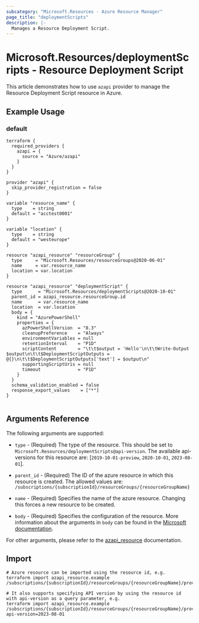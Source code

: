 ```yaml
---
subcategory: "Microsoft.Resources - Azure Resource Manager"
page_title: "deploymentScripts"
description: |-
  Manages a Resource Deployment Script.
---
```


# Microsoft.Resources/deploymentScripts - Resource Deployment Script

This article demonstrates how to use `azapi` provider to manage the Resource Deployment Script resource in Azure.



## Example Usage

### default

```hcl
terraform {
  required_providers {
    azapi = {
      source = "Azure/azapi"
    }
  }
}

provider "azapi" {
  skip_provider_registration = false
}

variable "resource_name" {
  type    = string
  default = "acctest0001"
}

variable "location" {
  type    = string
  default = "westeurope"
}

resource "azapi_resource" "resourceGroup" {
  type     = "Microsoft.Resources/resourceGroups@2020-06-01"
  name     = var.resource_name
  location = var.location
}

resource "azapi_resource" "deploymentScript" {
  type      = "Microsoft.Resources/deploymentScripts@2020-10-01"
  parent_id = azapi_resource.resourceGroup.id
  name      = var.resource_name
  location  = var.location
  body = {
    kind = "AzurePowerShell"
    properties = {
      azPowerShellVersion  = "8.3"
      cleanupPreference    = "Always"
      environmentVariables = null
      retentionInterval    = "P1D"
      scriptContent        = "\t\t$output = 'Hello'\n\t\tWrite-Output $output\n\t\t$DeploymentScriptOutputs = @{}\n\t\t$DeploymentScriptOutputs['text'] = $output\n"
      supportingScriptUris = null
      timeout              = "P1D"
    }
  }
  schema_validation_enabled = false
  response_export_values    = ["*"]
}


```



## Arguments Reference

The following arguments are supported:

* `type` - (Required) The type of the resource. This should be set to `Microsoft.Resources/deploymentScripts@api-version`. The available api-versions for this resource are: [`2019-10-01-preview`, `2020-10-01`, `2023-08-01`].

* `parent_id` - (Required) The ID of the azure resource in which this resource is created. The allowed values are:  
  `/subscriptions/{subscriptionId}/resourceGroups/{resourceGroupName}`

* `name` - (Required) Specifies the name of the azure resource. Changing this forces a new resource to be created.

* `body` - (Required) Specifies the configuration of the resource. More information about the arguments in `body` can be found in the [Microsoft documentation](https://learn.microsoft.com/en-us/azure/templates/Microsoft.Resources/deploymentScripts?pivots=deployment-language-terraform).

For other arguments, please refer to the [azapi_resource](https://registry.terraform.io/providers/Azure/azapi/latest/docs/resources/resource) documentation.

## Import

 ```shell
 # Azure resource can be imported using the resource id, e.g.
 terraform import azapi_resource.example /subscriptions/{subscriptionId}/resourceGroups/{resourceGroupName}/providers/Microsoft.Resources/deploymentScripts/{resourceName}
 
 # It also supports specifying API version by using the resource id with api-version as a query parameter, e.g.
 terraform import azapi_resource.example /subscriptions/{subscriptionId}/resourceGroups/{resourceGroupName}/providers/Microsoft.Resources/deploymentScripts/{resourceName}?api-version=2023-08-01
 ```
